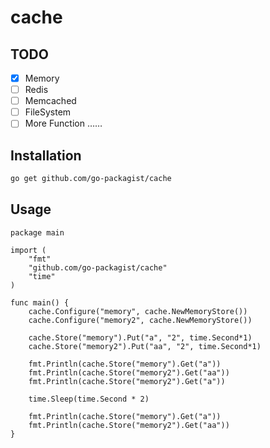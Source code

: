 # cache

## TODO

- [x] Memory
- [ ] Redis
- [ ] Memcached
- [ ] FileSystem
- [ ] More Function ……

## Installation

```bash
go get github.com/go-packagist/cache
```

## Usage

```golang
package main

import (
	"fmt"
	"github.com/go-packagist/cache"
	"time"
)

func main() {
	cache.Configure("memory", cache.NewMemoryStore())
	cache.Configure("memory2", cache.NewMemoryStore())

	cache.Store("memory").Put("a", "2", time.Second*1)
	cache.Store("memory2").Put("aa", "2", time.Second*1)

	fmt.Println(cache.Store("memory").Get("a"))
	fmt.Println(cache.Store("memory2").Get("aa"))
	fmt.Println(cache.Store("memory2").Get("a"))

	time.Sleep(time.Second * 2)

	fmt.Println(cache.Store("memory").Get("a"))
	fmt.Println(cache.Store("memory2").Get("aa"))
}
```